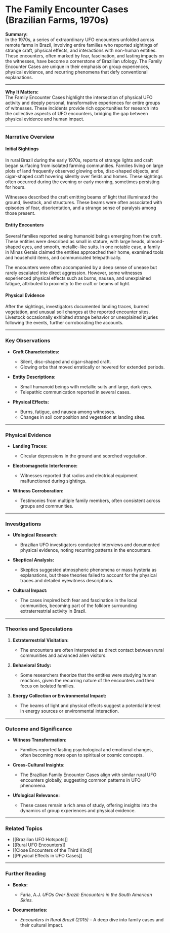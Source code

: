 # The Family Encounter Cases (Brazilian Farms, 1970s)

**Summary:**  
In the 1970s, a series of extraordinary UFO encounters unfolded across remote farms in Brazil, involving entire families who reported sightings of strange craft, physical effects, and interactions with non-human entities. These encounters, often marked by fear, fascination, and lasting impacts on the witnesses, have become a cornerstone of Brazilian ufology. The Family Encounter Cases are unique in their emphasis on group experiences, physical evidence, and recurring phenomena that defy conventional explanations.

---

**Why It Matters:**  
The Family Encounter Cases highlight the intersection of physical UFO activity and deeply personal, transformative experiences for entire groups of witnesses. These incidents provide rich opportunities for research into the collective aspects of UFO encounters, bridging the gap between physical evidence and human impact.

---

### **Narrative Overview**

#### **Initial Sightings**

In rural Brazil during the early 1970s, reports of strange lights and craft began surfacing from isolated farming communities. Families living on large plots of land frequently observed glowing orbs, disc-shaped objects, and cigar-shaped craft hovering silently over fields and homes. These sightings often occurred during the evening or early morning, sometimes persisting for hours.

Witnesses described the craft emitting beams of light that illuminated the ground, livestock, and structures. These beams were often associated with episodes of fear, disorientation, and a strange sense of paralysis among those present.

#### **Entity Encounters**

Several families reported seeing humanoid beings emerging from the craft. These entities were described as small in stature, with large heads, almond-shaped eyes, and smooth, metallic-like suits. In one notable case, a family in Minas Gerais claimed the entities approached their home, examined tools and household items, and communicated telepathically.

The encounters were often accompanied by a deep sense of unease but rarely escalated into direct aggression. However, some witnesses experienced physical effects such as burns, nausea, and unexplained fatigue, attributed to proximity to the craft or beams of light.

#### **Physical Evidence**

After the sightings, investigators documented landing traces, burned vegetation, and unusual soil changes at the reported encounter sites. Livestock occasionally exhibited strange behavior or unexplained injuries following the events, further corroborating the accounts.

---

### **Key Observations**

- **Craft Characteristics:**
    
    - Silent, disc-shaped and cigar-shaped craft.
    - Glowing orbs that moved erratically or hovered for extended periods.
- **Entity Descriptions:**
    
    - Small humanoid beings with metallic suits and large, dark eyes.
    - Telepathic communication reported in several cases.
- **Physical Effects:**
    
    - Burns, fatigue, and nausea among witnesses.
    - Changes in soil composition and vegetation at landing sites.

---

### **Physical Evidence**

- **Landing Traces:**
    
    - Circular depressions in the ground and scorched vegetation.
- **Electromagnetic Interference:**
    
    - Witnesses reported that radios and electrical equipment malfunctioned during sightings.
- **Witness Corroboration:**
    
    - Testimonies from multiple family members, often consistent across groups and communities.

---

### **Investigations**

- **Ufological Research:**
    
    - Brazilian UFO investigators conducted interviews and documented physical evidence, noting recurring patterns in the encounters.
- **Skeptical Analysis:**
    
    - Skeptics suggested atmospheric phenomena or mass hysteria as explanations, but these theories failed to account for the physical traces and detailed eyewitness descriptions.
- **Cultural Impact:**
    
    - The cases inspired both fear and fascination in the local communities, becoming part of the folklore surrounding extraterrestrial activity in Brazil.

---

### **Theories and Speculations**

1. **Extraterrestrial Visitation:**
    
    - The encounters are often interpreted as direct contact between rural communities and advanced alien visitors.
2. **Behavioral Study:**
    
    - Some researchers theorize that the entities were studying human reactions, given the recurring nature of the encounters and their focus on isolated families.
3. **Energy Collection or Environmental Impact:**
    
    - The beams of light and physical effects suggest a potential interest in energy sources or environmental interaction.

---

### **Outcome and Significance**

- **Witness Transformation:**
    
    - Families reported lasting psychological and emotional changes, often becoming more open to spiritual or cosmic concepts.
- **Cross-Cultural Insights:**
    
    - The Brazilian Family Encounter Cases align with similar rural UFO encounters globally, suggesting common patterns in UFO phenomena.
- **Ufological Relevance:**
    
    - These cases remain a rich area of study, offering insights into the dynamics of group experiences and physical evidence.

---

### **Related Topics**

- [[Brazilian UFO Hotspots]]
- [[Rural UFO Encounters]]
- [[Close Encounters of the Third Kind]]
- [[Physical Effects in UFO Cases]]

---

### **Further Reading**

- **Books:**
    
    - Faria, A.J. _UFOs Over Brazil: Encounters in the South American Skies._
- **Documentaries:**
    
    - _Encounters in Rural Brazil (2015)_ – A deep dive into family cases and their cultural impact.

